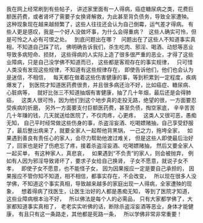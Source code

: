 我在网上经常刷到有些帖子，
讲述家里面有一人得病，癌症糖尿病之类，花费巨额医药费，或者肾坏了需要子女换肾解救，为此甚至背负债务，导致全家遭殃。
&nbsp;
这种现象现在越来越频繁了，这些人往往还会认为自己倒霉，运气差才得病。
有些人更是感叹，我是一个好人没做坏事，为什么会得重病？
&nbsp;
这些人确实可怜，但是可怜之人必有可恨之处。
&nbsp;
到底问题出在哪？
&nbsp;
问题出在了这些人不知道事实真相，不知道自己踩了坑，
佛明确告诉我们，杀生吃肉、邪淫、喝酒、动怒等恶业导致多病短命、损财，
这些得病的人实际上造了很多很严重的恶业，才得了这些业障病，只是自己没学佛不知道而已，
这些都是客观存在的事实规律，
&nbsp;
只可惜人类没有发现这些规律，不知道有这些规律存在，
即使告诉他们，他们也会认为是迷信，不相信，
&nbsp;
每天都在做着这些伤害健康的事，等到积累到一定程度，疾病爆发了，
到医院才知道医药费很贵，并且很多病还治不好，比如癌症、糖尿病、心脏病等，
&nbsp;
就好比张三不知道抽烟有害健康，抽了几十年烟，最后还是会得肺癌，
&nbsp;
这类人很可怜，因为他们到这个地步真的走投无路，绝望的很，一方面要忍受疾病的折磨，
另外一方面要支付巨额医药费，甚至负债，掏空家底，
辛辛苦苦几十年赚的钱，几天就送给医院了，不仅肉疼，心更疼，
&nbsp;
这类人又很可恶，愚痴无知，
自己平时经常做这些伤身的事，杀盗淫妄酒、吃喝嫖赌抽，自己享受舒服了，最后整出病来了，就要全家人一起帮他背黑锅，
一己之力，拖垮全家，
&nbsp;
如果遇到善良有责任心的家人，会尽力帮助他渡过难关，
但是这些人即使最后治好了，回家也是好了伤疤忘了疼，接着杀盗淫妄酒、吃喝嫖赌抽，
然后又要全家人一起买单，
有这种家人，真悲哀，
&nbsp;
如果遇到“不负责”的家人，则会被抛弃，
例如有人因为邪淫导致肾坏了，要求子女给自己换肾，
子女不愿意，就说子女不孝，
&nbsp;
即使子女不愿意，也不能怪子女，
因为因果报应一定是要自己承担的，
因果报应不管你知不知道，相不相信，都事实存在，不会改变，
&nbsp;
所以现在很多人没学佛，不知道这个事实真相，导致越来越多的家庭出现一人得病，全家遭殃的现象，
&nbsp;
想着得病了找医生，让医生治好的人都是愚痴无知，
等到了医院才知道，这些业障病根本治不好，
&nbsp;
所以佛法是每个人的必需品，
只有大家都学佛了，大家都知道事实真相了，
老老实实听佛的话，断除杀盗淫妄酒等恶业，身体才能健康，
有且只有这一条路走，其他都是死路一条，
&nbsp;
所以学佛非常非常重要！


